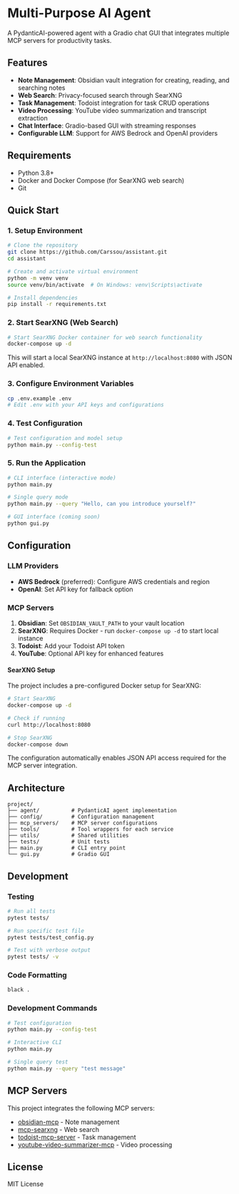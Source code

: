 # Multi-Purpose AI Agent

A PydanticAI-powered agent with a Gradio chat GUI that integrates multiple MCP servers for productivity tasks.

## Features

- **Note Management**: Obsidian vault integration for creating, reading, and searching notes
- **Web Search**: Privacy-focused search through SearXNG
- **Task Management**: Todoist integration for task CRUD operations
- **Video Processing**: YouTube video summarization and transcript extraction
- **Chat Interface**: Gradio-based GUI with streaming responses
- **Configurable LLM**: Support for AWS Bedrock and OpenAI providers

## Requirements

- Python 3.8+
- Docker and Docker Compose (for SearXNG web search)
- Git

## Quick Start

### 1. Setup Environment

```bash
# Clone the repository
git clone https://github.com/Carssou/assistant.git
cd assistant

# Create and activate virtual environment
python -m venv venv
source venv/bin/activate  # On Windows: venv\Scripts\activate

# Install dependencies
pip install -r requirements.txt
```

### 2. Start SearXNG (Web Search)

```bash
# Start SearXNG Docker container for web search functionality
docker-compose up -d
```

This will start a local SearXNG instance at `http://localhost:8080` with JSON API enabled.

### 3. Configure Environment Variables

```bash
cp .env.example .env
# Edit .env with your API keys and configurations
```

### 4. Test Configuration

```bash
# Test configuration and model setup
python main.py --config-test
```

### 5. Run the Application

```bash
# CLI interface (interactive mode)
python main.py

# Single query mode
python main.py --query "Hello, can you introduce yourself?"

# GUI interface (coming soon)
python gui.py
```

## Configuration

### LLM Providers

- **AWS Bedrock** (preferred): Configure AWS credentials and region
- **OpenAI**: Set API key for fallback option

### MCP Servers

1. **Obsidian**: Set `OBSIDIAN_VAULT_PATH` to your vault location
2. **SearXNG**: Requires Docker - run `docker-compose up -d` to start local instance
3. **Todoist**: Add your Todoist API token
4. **YouTube**: Optional API key for enhanced features

#### SearXNG Setup

The project includes a pre-configured Docker setup for SearXNG:

```bash
# Start SearXNG
docker-compose up -d

# Check if running
curl http://localhost:8080

# Stop SearXNG
docker-compose down
```

The configuration automatically enables JSON API access required for the MCP server integration.

## Architecture

```
project/
├── agent/          # PydanticAI agent implementation
├── config/         # Configuration management
├── mcp_servers/    # MCP server configurations
├── tools/          # Tool wrappers for each service
├── utils/          # Shared utilities
├── tests/          # Unit tests
├── main.py         # CLI entry point
└── gui.py          # Gradio GUI
```

## Development

### Testing

```bash
# Run all tests
pytest tests/

# Run specific test file
pytest tests/test_config.py

# Test with verbose output
pytest tests/ -v
```

### Code Formatting

```bash
black .
```

### Development Commands

```bash
# Test configuration
python main.py --config-test

# Interactive CLI
python main.py

# Single query test
python main.py --query "test message"
```

## MCP Servers

This project integrates the following MCP servers:

- [obsidian-mcp](https://github.com/StevenStavrakis/obsidian-mcp) - Note management
- [mcp-searxng](https://github.com/ihor-sokoliuk/mcp-searxng) - Web search
- [todoist-mcp-server](https://github.com/abhiz123/todoist-mcp-server) - Task management
- [youtube-video-summarizer-mcp](https://github.com/nabid-pf/youtube-video-summarizer-mcp) - Video processing

## License

MIT License